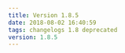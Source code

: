```yaml
---
title: Version 1.8.5
date: 2018-08-02 16:40:59 
tags: changelogs 1.8 deprecated
version: 1.8.5
---
```

<script src="https://gist.github.com/spinnaker-release/19a850b9081d0fd00a9ac607dfc3d8e0.js"/>
